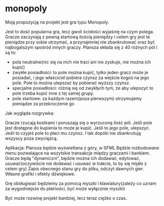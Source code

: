 # monopoly
Moją propozycją na projekt jest gra typu Monopoly.

Jest to dość popularna gra, lecz gwoli ścisłości wyjaśnię na czym polega.
Gracze zaczynają z pewną startową ilością pieniędzy i celem gry jest te pieniądze przy sobie utrzymać, a przynajmniej nie zbankrutować oraz być najbogatszym spośród innych graczy.
Plansza składa się z 40 różnych pól i są to:
- pola neutralne(nic się na nich nie traci ani nie zyskuje, nie można ich kupić)
- zwykłe posiadłości: to pole można kupić, tylko jeden gracz może je posiadać, i jego właściciel pobiera czynsz za wejście kogoś na jego pole.
Pole to można ulepszać by pobierać wyższy czynsz.
- specjalne posiadłości: różnią się od zwykłych tym, że aby ulepszyć to pole trzeba kupić inne z tej samej grupy.
- pole startowe: za każdym razem(poza pierwszym) otrzymujemy pieniądze za przekroczenie go

Jak wygląda rozgrywka:

Gracze rzucają kostkami i poruszają się o wyrzuconą ilość pól.
Jeśli pole jest dostępne do kupienia to może je kupić. Jeśli to jego pole, ulepszyć.
Jeśli to czyjeś pole to płaci mu czynsz. I tak dopóki nie zbankrutują wszyscy poza zwycięzcą.

Aplikacja:
Plansza będzie wyświetlana z góry, w SFML
Będzie rozbudowane menu pozwalające na wszytskie transakcje między graczami i bankiem.
Gracze będą "dynamiczni", będzie można ich dodawać, edytować, usuwać(oczywiście nie dodawać i usuwać w trakcie, to by się mijało z celem gry)
Zapis obecnego stanu gry do pliku, odczyt dawnych gier.
Własne grafiki i efekty dźwiękowe.
 
Grę obsługiwać będziemy za pomocą myszki i klawiatury(zależy co uznam za wygodniejsze do płatności, być może wyłącznie myszki)

Być może rozwinę projekt bardziej, lecz teraz ciężko o czas.

